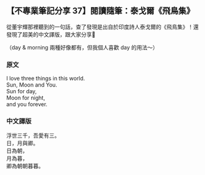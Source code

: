 ## 【不專業筆記分享 37】閱讀隨筆：泰戈爾《飛鳥集》

從董宇輝那裡聽到的一句話，查了發現是出自於印度詩人泰戈爾的《飛鳥集》！還發現了超美的中文譯版，跟大家分享🥰  

（day & morning 兩種好像都有，但我個人喜歡 day 的用法～）

### 原文

I love three things in this world.  
Sun, Moon and You.  
Sun for day,  
Moon for night,  
and you forever.

### 中文譯版

浮世三千，吾愛有三。  
日，月與卿。  
日為朝，  
月為暮，  
卿為朝朝暮暮。